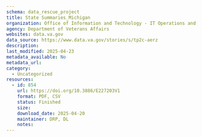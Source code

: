 ```yaml
---
schema: data_rescue_project 
title: State Summaries_Michigan
organization: Office of Information and Technology - IT Operations and Services (ITOPS)
agency: Department of Veterans Affairs
websites: data.va.gov
data_source: https://www.data.va.gov/stories/s/tp2c-aerz
description: 
last_modified: 2025-04-23
metadata_available: No
metadata_url: 
category:
  - Uncategorized
resources:
  - id: 854
    url: https://doi.org/10.3886/E227203V1
    format: PDF, CSV
    status: Finished
    size: 
    download_date: 2025-04-20
    maintainer: DRP, DL
    notes: 
---
```

